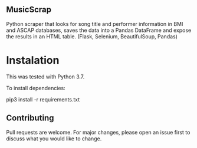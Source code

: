 ## MusicScrap
Python scraper that looks for song title and performer information in BMI and ASCAP databases, saves the data into a Pandas DataFrame and expose the results in an HTML table. (Flask, Selenium, BeautifulSoup, Pandas)

# Instalation
This was tested with Python 3.7.

To install dependencies:

pip3 install -r requirements.txt

## Contributing
Pull requests are welcome. For major changes, please open an issue first to discuss what you would like to change.
